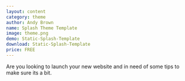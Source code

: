 ```yaml
---
layout: content
category: theme
author: Andy Brown
name: Splash Theme Template
image: theme.png
demo: Static-Splash-Template
download: Static-Splash-Template
price: FREE
---
```


Are you looking to launch your new website and in need of some tips to make sure its a bit.